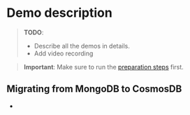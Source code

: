 # Demo description

> **TODO**:
> - Describe all the demos in details.
> - Add video recording

> **Important**: Make sure to run the [preparation steps](./00-preparation.md) first.

## Migrating from MongoDB to CosmosDB

- 